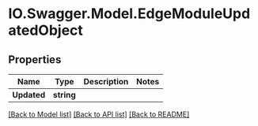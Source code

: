# IO.Swagger.Model.EdgeModuleUpdatedObject
## Properties

Name | Type | Description | Notes
------------ | ------------- | ------------- | -------------
**Updated** | **string** |  | 

[[Back to Model list]](../README.md#documentation-for-models) [[Back to API list]](../README.md#documentation-for-api-endpoints) [[Back to README]](../README.md)


